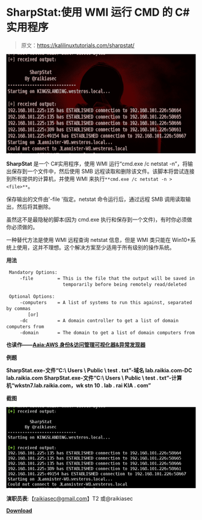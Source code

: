# SharpStat:使用 WMI 运行 CMD 的 C#实用程序

> 原文：<https://kalilinuxtutorials.com/sharpstat/>

[![SharpStat : C# Utility That Uses WMI To Run CMD](img/ddd291b53313f90d8cdf3bfd88d5f3c5.png "SharpStat : C# Utility That Uses WMI To Run CMD")](https://1.bp.blogspot.com/-7vzjhTbqC14/XishEDCW3fI/AAAAAAAAEms/NHEtMBHVUoIF_ElOklacmG8TH86t-CCeQCLcBGAsYHQ/s1600/SharpStat_1%25281%2529.png)

**SharpStat** 是一个 C#实用程序，使用 WMI 运行“cmd.exe /c netstat -n”，将输出保存到一个文件中，然后使用 SMB 远程读取和删除该文件。该脚本将尝试连接到所有提供的计算机，并使用 WMI 来执行`**cmd.exe /c netstat -n > <file>**`。

保存输出的文件由'-file '指定。netstat 命令运行后，通过远程 SMB 调用读取输出，然后将其删除。

虽然这不是最隐秘的脚本(因为 cmd.exe 执行和保存到一个文件)，有时你必须做你必须做的。

一种替代方法是使用 WMI 远程查询 netstat 信息，但是 WMI 类只能在 Win10+系统上使用，这并不理想。这个解决方案至少适用于所有级别的操作系统。

**用法**

```
 Mandatory Options:
     -file         = This is the file that the output will be saved in 
                     temporarily before being remotely read/deleted

 Optional Options:
     -computers    = A list of systems to run this against, separated by commas
        [or]
     -dc           = A domain controller to get a list of domain computers from
     -domain       = The domain to get a list of domain computers from 
```

**也读作——[Aaia:AWS 身份&访问管理可视化器&异常发现器](https://kalilinuxtutorials.com/aaia/)**

**例题**

**SharpStat.exe-文件“C:\ Users \ Public \ test . txt”-域名 lab.raikia.com-DC lab.raikia.com
SharpStat.exe-文件“C:\ Users \ Public \ test . txt”-计算机“wkstn7.lab.raikia.com，wk stn 10 . lab . rai KIA . com”**

**截图**

![](img/41eb5f5e712c09c5c669cceff60cd0fc.png)

**演职员表**:【raikiasec@gmail.com】T2 或@raikiasec

[**Download**](https://github.com/Raikia/SharpStat)